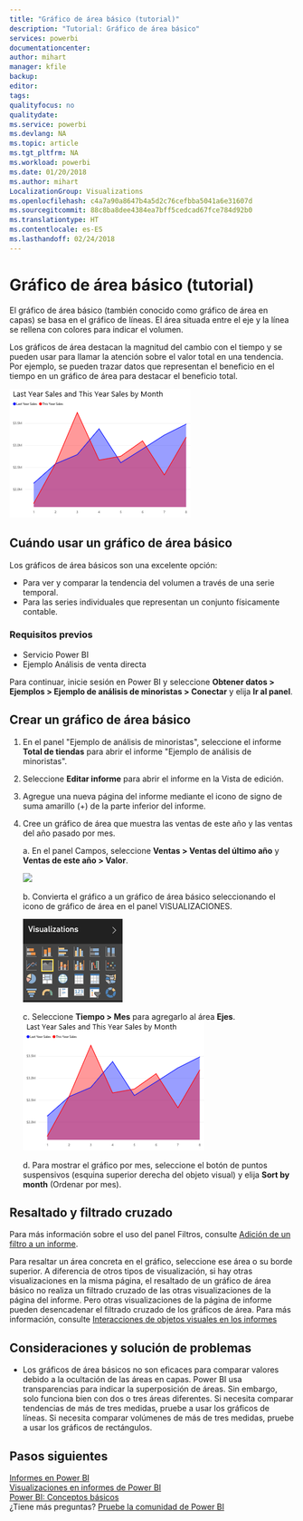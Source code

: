 ```yaml
---
title: "Gráfico de área básico (tutorial)"
description: "Tutorial: Gráfico de área básico"
services: powerbi
documentationcenter: 
author: mihart
manager: kfile
backup: 
editor: 
tags: 
qualityfocus: no
qualitydate: 
ms.service: powerbi
ms.devlang: NA
ms.topic: article
ms.tgt_pltfrm: NA
ms.workload: powerbi
ms.date: 01/20/2018
ms.author: mihart
LocalizationGroup: Visualizations
ms.openlocfilehash: c4a7a90a8647b4a5d2c76cefbba5041a6e31607d
ms.sourcegitcommit: 88c8ba8dee4384ea7bff5cedcad67fce784d92b0
ms.translationtype: HT
ms.contentlocale: es-ES
ms.lasthandoff: 02/24/2018
---
```

# <a name="basic-area-chart-tutorial"></a>Gráfico de área básico (tutorial)
El gráfico de área básico (también conocido como gráfico de área en capas) se basa en el gráfico de líneas. El área situada entre el eje y la línea se rellena con colores para indicar el volumen. 

Los gráficos de área destacan la magnitud del cambio con el tiempo y se pueden usar para llamar la atención sobre el valor total en una tendencia. Por ejemplo, se pueden trazar datos que representan el beneficio en el tiempo en un gráfico de área para destacar el beneficio total.

![](media/power-bi-visualization-basic-area-chart/powerbi-area-chartnew.png)

## <a name="when-to-use-a-basic-area-chart"></a>Cuándo usar un gráfico de área básico
Los gráficos de área básicos son una excelente opción:

* Para ver y comparar la tendencia del volumen a través de una serie temporal. 
* Para las series individuales que representan un conjunto físicamente contable.

### <a name="prerequisites"></a>Requisitos previos
 - Servicio Power BI
 - Ejemplo Análisis de venta directa

Para continuar, inicie sesión en Power BI y seleccione **Obtener datos \> Ejemplos \> Ejemplo de análisis de minoristas > Conectar** y elija **Ir al panel**. 

## <a name="create-a-basic-area-chart"></a>Crear un gráfico de área básico
 

1. En el panel "Ejemplo de análisis de minoristas", seleccione el informe **Total de tiendas** para abrir el informe "Ejemplo de análisis de minoristas".
2. Seleccione **Editar informe** para abrir el informe en la Vista de edición.
3. Agregue una nueva página del informe mediante el icono de signo de suma amarillo (+) de la parte inferior del informe.
4. Cree un gráfico de área que muestra las ventas de este año y las ventas del año pasado por mes.
   
   a. En el panel Campos, seleccione **Ventas \> Ventas del último año** y **Ventas de este año > Valor**.

   ![](media/power-bi-visualization-basic-area-chart/power-bi-bar-chart.png)

   b.  Convierta el gráfico a un gráfico de área básico seleccionando el icono de gráfico de área en el panel VISUALIZACIONES.

   ![](media/power-bi-visualization-basic-area-chart/convertchart.png)
   
   c.  Seleccione **Tiempo \> Mes** para agregarlo al área **Ejes**.   
   ![](media/power-bi-visualization-basic-area-chart/powerbi-area-chartnew.png)
   
   d.  Para mostrar el gráfico por mes, seleccione el botón de puntos suspensivos (esquina superior derecha del objeto visual) y elija **Sort by month** (Ordenar por mes).

## <a name="highlighting-and-cross-filtering"></a>Resaltado y filtrado cruzado
Para más información sobre el uso del panel Filtros, consulte [Adición de un filtro a un informe](power-bi-report-add-filter.md).

Para resaltar un área concreta en el gráfico, seleccione ese área o su borde superior.  A diferencia de otros tipos de visualización, si hay otras visualizaciones en la misma página, el resaltado de un gráfico de área básico no realiza un filtrado cruzado de las otras visualizaciones de la página del informe. Pero otras visualizaciones de la página de informe pueden desencadenar el filtrado cruzado de los gráficos de área. Para más información, consulte [Interacciones de objetos visuales en los informes](service-reports-visual-interactions.md)

## <a name="considerations-and-troubleshooting"></a>Consideraciones y solución de problemas
* Los gráficos de área básicos no son eficaces para comparar valores debido a la ocultación de las áreas en capas. Power BI usa transparencias para indicar la superposición de áreas. Sin embargo, solo funciona bien con dos o tres áreas diferentes. Si necesita comparar tendencias de más de tres medidas, pruebe a usar los gráficos de líneas. Si necesita comparar volúmenes de más de tres medidas, pruebe a usar los gráficos de rectángulos.

## <a name="next-steps"></a>Pasos siguientes
[Informes en Power BI](service-reports.md)  
[Visualizaciones en informes de Power BI](power-bi-report-visualizations.md)  
[Power BI: Conceptos básicos](service-basic-concepts.md)  
¿Tiene más preguntas? [Pruebe la comunidad de Power BI](http://community.powerbi.com/)

